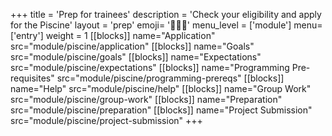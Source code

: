 +++
title = 'Prep for trainees'
description = 'Check your eligibility and apply for the Piscine'
layout = 'prep'
emoji= '🧑🏾‍💻'
menu_level = ['module']
menu=['entry']
weight = 1
[[blocks]]
name="Application"
src="module/piscine/application"
[[blocks]]
name="Goals"
src="module/piscine/goals"
[[blocks]]
name="Expectations"
src="module/piscine/expectations"
[[blocks]]
name="Programming Pre-requisites"
src="module/piscine/programming-prereqs"
[[blocks]]
name="Help"
src="module/piscine/help"
[[blocks]]
name="Group Work"
src="module/piscine/group-work"
[[blocks]]
name="Preparation"
src="module/piscine/preparation"
[[blocks]]
name="Project Submission"
src="module/piscine/project-submission"
+++
